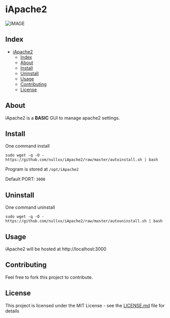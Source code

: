 # iApache2
![IMAGE](https://i.ibb.co/6XcY4Tk/Screenshot-2020-08-08-Dashboard.png)
## Index
- [iApache2](#iapache2)
  - [Index](#index)
  - [About](#about)
  - [Install](#install)
  - [Uninstall](#uninstall)
  - [Usage](#usage)
  - [Contributing](#contributing)
  - [License](#license)

## About
iApache2 is a **BASIC** GUI to manage apache2 settings.
## Install

One command install 


    sudo wget -q -O - https://github.com/nullxx/iApache2/raw/master/autoinstall.sh | bash

Program is stored at `/opt/iApache2`

Default PORT: `3000`

## Uninstall

One command uninstall 


    sudo wget -q -O - https://github.com/nullxx/iApache2/raw/master/autouninstall.sh | bash
## Usage

iApache2 will be hosted at http://localhost:3000

## Contributing

Feel free to fork this project to contribute.
## License

This project is licensed under the MIT License - see the [LICENSE.md](LICENSE.md) file for details

